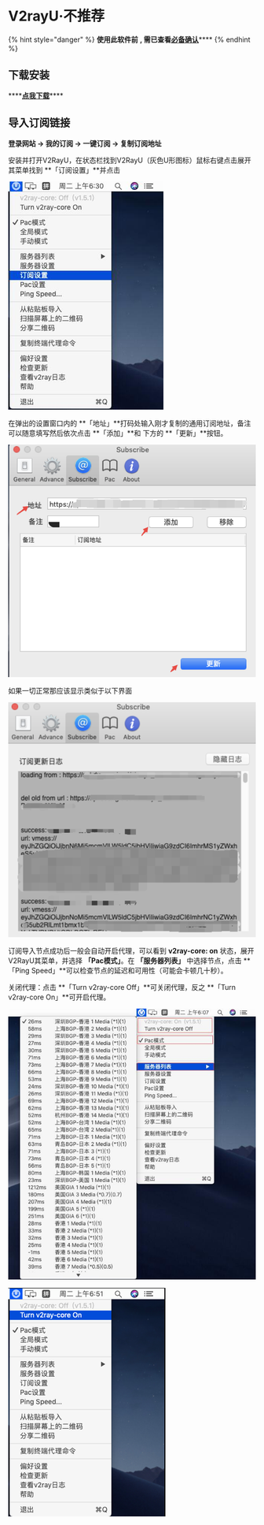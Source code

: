 # V2rayU·不推荐

{% hint style="danger" %}
**使用此软件前** **, 需已查看**[**必备确认**](../faq/errorfaq.md)\*\*\*\*
{% endhint %}

## 下载安装

\*\*\*\*[**点我下载**](https://kodsky.com/#s/6_xuFy6A)\*\*\*\*

## 导入订阅链接

**登录网站 -&gt; 我的订阅 -&gt; 一键订阅 -&gt; 复制订阅地址**

安装并打开V2RayU，在状态栏找到V2RayU（灰色U形图标）鼠标右键点击展开其菜单找到 **「订阅设置」**并点击

![](../.gitbook/assets/image-76-.png)

在弹出的设置窗口内的 **「地址」**打码处输入刚才复制的通用订阅地址，备注可以随意填写然后依次点击 **「添加」**和 下方的 **「更新」**按钮。

![](../.gitbook/assets/wechate84db44d177f3f10984d9befef41fada.png)

如果一切正常那应该显示类似于以下界面

![](../.gitbook/assets/wechat8d7bc787afd966c44125db0a6738eb6d.png)

订阅导入节点成功后一般会自动开启代理，可以看到 **v2ray-core: on** 状态，展开V2RayU其菜单，并选择 **「Pac模式」**。在 **「服务器列表」** 中选择节点，点击 **「Ping Speed」**可以检查节点的延迟和可用性（可能会卡顿几十秒）。

关闭代理：点击 **「Turn v2ray-core Off」**可关闭代理，反之 **「Turn v2ray-core On」**可开启代理。

![](../.gitbook/assets/image-224-.png)

![](../.gitbook/assets/image-91-.png)





